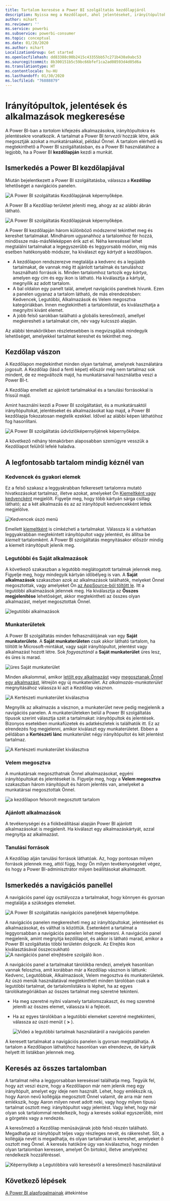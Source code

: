 ```yaml
---
title: Tartalom keresése a Power BI szolgáltatás kezdőlapjáról
description: Nyissa meg a Kezdőlapot, ahol jelentéseket, irányítópultokat és alkalmazásokat kereshet meg és nyithat meg.
author: mihart
ms.reviewer: ''
ms.service: powerbi
ms.subservice: powerbi-consumer
ms.topic: conceptual
ms.date: 01/28/2020
ms.author: mihart
LocalizationGroup: Get started
ms.openlocfilehash: dd83388c00b2415c43355bb57c271b430a9abc53
ms.sourcegitcommit: 8b300151b5c59bc66bfef1ca2ad08593d4d05d6a
ms.translationtype: HT
ms.contentlocale: hu-HU
ms.lasthandoff: 01/30/2020
ms.locfileid: "76888879"
---
```

# <a name="find-your-dashboards-reports-and-apps"></a>Irányítópultok, jelentések és alkalmazások megkeresése
A Power BI-ban a *tartalom* kifejezés alkalmazásokra, irányítópultokra és jelentésekre vonatkozik. A tartalmat a Power BI *tervezői* hozzák létre, akik megosztják azokat a munkatársakkal, például Önnel. A tartalom elérhető és megtekinthető a Power BI szolgáltatásban, és a Power BI használatához a legjobb, ha a Power BI **kezdőlapján** kezdi a munkát.

## <a name="explore-power-bi-home"></a>Ismerkedés a Power BI kezdőlapjával
Miután bejelentkezett a Power BI szolgáltatásba, válassza a **Kezdőlap** lehetőséget a navigációs panelen. 

![A Power BI szolgáltatás Kezdőlapjának képernyőképe.](media/end-user-home/power-bi-home-menu.png)


A Power BI a Kezdőlap területet jeleníti meg, ahogy az az alábbi ábrán látható.
 
![A Power BI szolgáltatás Kezdőlapjának képernyőképe.](media/end-user-home/power-bi-home.png)

A Power BI kezdőlapján három különböző módszerrel tekinthet meg és kereshet tartalmakat. Mindhárom ugyanahhoz a tartalomhoz fér hozzá, mindössze más-másféleképpen érik azt el. Néha kereséssel lehet megtalálni tartalmakat a legegyszerűbb és leggyorsabb módon, míg más esetben hatékonyabb módszer, ha kiválaszt egy *kártyát* a kezdőlapon.

- A kezdőlapon rendszerezve megtalálja a kedvenc és a legújabb tartalmakat, de vannak még itt ajánlott tartalmak és tanuláshoz használható források is. Minden tartalomhoz tartozik egy *kártya*, amelyen egy cím és egy ikon is látható. Ha kiválasztja a kártyát, megnyílik az adott tartalom.
- A bal oldalon egy panelt talál, amelyet navigációs panelnek hívunk. Ezen a panelen ugyanaz a tartalom látható, de más elrendezésben: Kedvencek, Legutóbbi, Alkalmazások és Velem megosztva kategóriákban. Innen megtekintheti a tartalomlistát, és kiválaszthatja a megnyitni kívánt elemet.
- A jobb felső sarokban található a globális keresőmező, amellyel megkeresheti a tartalmakat cím, név vagy kulcsszó alapján.

Az alábbi témakörökben részletesebben is megvizsgáljuk mindegyik lehetőséget, amelyekkel tartalmat kereshet és tekinthet meg.

## <a name="home-canvas"></a>Kezdőlap vászon
A Kezdőlapon megtekinthet minden olyan tartalmat, amelynek használatára jogosult. A Kezdőlap (lásd a fenti képet) először még nem tartalmaz sok mindent, de ez megváltozik majd, ha munkatársaival használatba veszi a Power BI-t.

A Kezdőlap emellett az ajánlott tartalmakkal és a tanulási forrásokkal is frissül majd. 
 
Amint használni kezdi a Power BI szolgáltatást, és a munkatársaktól irányítópultokat, jelentéseket és alkalmazásokat kap majd, a Power BI kezdőlapja fokozatosan megtelik ezekkel. Idővel az alábbi képen láthatóhoz fog hasonlítani.

![A Power BI szolgáltatás üdvözlőképernyőjének képernyőképe.](media/end-user-home/power-bi-home-oldest.png)

 
A következő néhány témakörben alaposabban szemügyre vesszük a Kezdőlapot felülről lefelé haladva.

## <a name="most-important-content-at-your-fingertips"></a>A legfontosabb tartalom mindig kéznél van

### <a name="favorites-and-frequents"></a>Kedvencek és gyakori elemek
Ez a felső szakasz a leggyakrabban felkeresett tartalomra mutató hivatkozásokat tartalmaz, illetve azokat, amelyeket Ön [Kiemeltként vagy kedvencként](end-user-favorite.md) megjelölt. Figyelje meg, hogy több kártyán sárga csillag látható; az a két alkalmazás és az az irányítópult kedvencekként lettek megjelölve. 

![Kedvencek úszó menü](./media/end-user-home/power-bi-favorites-frequents.png)

Emellett [kiemeltként](end-user-featured.md) is címkézheti a tartalmakat. Válassza ki a várhatóan leggyakrabban megtekintett irányítópultot vagy jelentést, és állítsa be *kiemelt* tartalomként. A Power BI szolgáltatás megnyitásakor először mindig a kiemelt irányítópult jelenik meg. 


### <a name="recents-and-my-apps"></a>Legutóbbi és Saját alkalmazások
A következő szakaszban a legutóbb meglátogatott tartalmak jelennek meg. Figyelje meg, hogy mindegyik kártyán időbélyeg is van. A **Saját alkalmazások** szakaszban azok az alkalmazások találhatók, melyeket Önnel megosztottak, vagy amelyeket Ön [az AppSource-ból töltött le](end-user-apps.md). Itt a legutóbbi alkalmazások jelennek meg. Ha kiválasztja az **Összes megjelenítése** lehetőséget, akkor megtekintheti az összes olyan alkalmazást, melyet megosztottak Önnel.

![legutóbbi alkalmazások](./media/end-user-home/power-bi-recent-apps.png)


### <a name="workspaces"></a>Munkaterületek
A Power BI szolgáltatás minden felhasználójának van egy **Saját munkaterülete**. A **Saját munkaterületen** csak akkor látható tartalom, ha töltött le Microsoft-mintákat, vagy saját irányítópultot, jelentést vagy alkalmazást hozott létre. Sok *fogyasztónál* a **Saját munkaterület** üres lesz, és üres is marad.  

![üres Saját munkaterület](./media/end-user-home/power-bi-empty-workspace.png)

Minden alkalommal, amikor [letölt egy alkalmazást](end-user-app-marketing.md) vagy [megosztanak Önnel egy alkalmazást](end-user-apps.md), létrejön egy új munkaterület.  Az *alkalmazás-munkaterület* megnyitásához válassza ki azt a Kezdőlap vásznon. 

![A Kertészeti munkaterület kiválasztva](./media/end-user-home/power-bi-workspace-section.png)

Megnyílik az alkalmazás a vásznon, a munkaterület neve pedig megjelenik a navigációs panelen. A munkaterületeken belül a Power BI szolgáltatás típusok szerint választja szét a tartalmakat: irányítópultok és jelentések. Bizonyos esetekben munkafüzetek és adatkészletek is találhatók itt. Ez az elrendezés fog megjelenni, amikor kiválaszt egy munkaterületet. Ebben a példában a **Kertészeti lánc** munkaterület négy irányítópultot és két jelentést tartalmaz.

![A Kertészeti munkaterület kiválasztva](./media/end-user-home/power-bi-search-workspace.png)

### <a name="shared-with-me"></a>Velem megosztva
A munkatársak megoszthatnak Önnel alkalmazásokat, egyéni irányítópultokat és jelentéseket is. Figyelje meg, hogy a **Velem megosztva** szakaszban három irányítópult és három jelentés van, amelyeket a munkatársai megosztottak Önnel.

![a kezdőlapon felsorolt megosztott tartalom](./media/end-user-home/power-bi-shared.png)

### <a name="recommended-apps"></a>Ajánlott alkalmazások
A tevékenységei és a fiókbeállításai alapján Power BI ajánlott alkalmazásokat is megjelenít. Ha kiválaszt egy alkalmazáskártyát, azzal megnyitja az alkalmazást.
 
### <a name="learning-resources"></a>Tanulási források
A Kezdőlap alján tanulási források láthatóak. Az, hogy pontosan milyen források jelennek meg, attól függ, hogy Ön milyen tevékenységeket végez, és hogy a Power BI-adminisztrátor milyen beállításokat alkalmazott. 
 
## <a name="explore-the-nav-pane"></a>Ismerkedés a navigációs panellel

A navigációs panel úgy osztályozza a tartalmakat, hogy könnyen és gyorsan megtalálja a szükséges elemeket.  

![A Power BI szolgáltatás navigációs paneljének képernyőképe.](media/end-user-home/power-bi-nav.png)


A navigációs panelen megkeresheti meg az irányítópultokat, jelentéseket és alkalmazásokat, és válthat is közöttük. Esetenként a tartalmat a leggyorsabban a navigációs panelen lehet megkeresni. A navigációs panel megjelenik, amint megnyitja kezdőlapot, és akkor is látható marad, amikor a Power BI szolgáltatás többi területén dolgozik. Az Elrejtés ikon kiválasztásával összecsukható ![A navigációs panel elrejtésére szolgáló ikon](media/end-user-home/power-bi-hide.png) .
  
A navigációs panel a tartalmakat tárolókba rendezi, amelyek hasonlóan vannak felosztva, amit korábban már a Kezdőlap vásznon is láttunk: Kedvenc, Legutóbbiak, Alkalmazások, Velem megosztva és munkaterületek. Az úszó menük használatával megtekintheti minden tárolóban csak a legutóbbi tartalmat, de tartalomlistákra is léphet, ha az egyes tárolókategóriákban az összes tartalmat meg szeretné tekinteni.
 
- Ha meg szeretné nyitni valamely tartalomszakaszt, és meg szeretné jeleníti az összes elemet, válassza ki a fejlécét.
- Ha az egyes tárolókban a legutóbbi elemeket szeretné megtekinteni, válassza az úszó menüt ( **>** ).

    ![Videó a legutóbbi tartalmak használatáról a navigációs panelen](media/end-user-home/power-bi-nav-bar.gif)

 
A keresett tartalmakat a navigációs panelen is gyorsan megtalálhatja. A tartalom a Kezdőlapon láthatóhoz hasonlóan van elrendezve, de kártyák helyett itt listákban jelennek meg. 

## <a name="search-all-of-your-content"></a>Keresés az összes tartalomban
A tartalmat néha a leggyorsabban kereséssel találhatja meg. Tegyük fel, hogy azt veszi észre, hogy a Kezdőlapon már nem jelenik meg egy irányítópult, amelyet egy ideje nem használt. Lehet, hogy emlékszik rá, hogy Aaron nevű kollégája megosztott Önnel valamit, de arra már nem emlékszik, hogy Aaron milyen nevet adott neki, vagy hogy milyen típusú tartalmat osztott meg: irányítópultot vagy jelentést. Vagy lehet, hogy már olyan sok tartalommal rendelkezik, hogy a keresés sokkal egyszerűbb, mint a görgetés vagy a rendezés. 
 
A keresőmező a Kezdőlap menüsávjának jobb felső részén található. Megadhatja az irányítópult teljes vagy részleges nevét, és rákereshet. Sőt, a kollégája nevét is megadhatja, és olyan tartalmakat is kereshet, amelyeket ő osztott meg Önnel. A keresés hatóköre úgy van kiválasztva, hogy minden olyan tartalomban keressen, amelyet Ön birtokol, illetve amelyekhez rendelkezik hozzáféréssel.

![Képernyőkép a Legutóbbira való keresésről a keresőmező használatával](media/end-user-home/power-bi-search-field.png)

## <a name="next-steps"></a>Következő lépések
[A Power BI alapfogalmainak](end-user-basic-concepts.md) áttekintése
